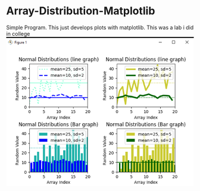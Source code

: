 # Array-Distribution-Matplotlib
Simple Program. This just develops plots with matplotlib. This was a lab i did in college
<img src= "https://github.com/alexxei4/Array-Distribution-Matplotlib/blob/main/image%201.PNG"/>
